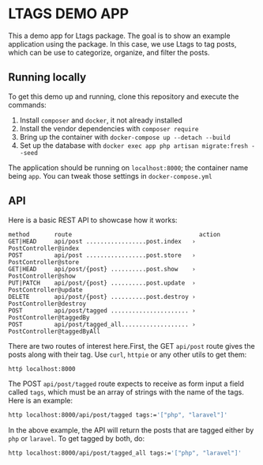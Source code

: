 # LTAGS DEMO APP

This a demo app for Ltags package. The goal is to show an example application
using the package. In this case, we use Ltags to tag posts, which can be use
to categorize, organize, and filter the posts.

## Running locally 

To get this demo up and running, clone this repository and execute the commands:

1. Install `composer` and `docker`, it not already installed
2. Install the vendor dependencies with `composer require`
3. Bring up the container with `docker-compose up --detach --build`
4. Set up the database with `docker exec app php artisan migrate:fresh --seed`

The application should be running on `localhost:8000`; the container name
being `app`. You can tweak those settings in `docker-compose.yml`

## API

Here is a basic REST API to showcase how it works:

```
method       route                                    action
GET|HEAD     api/post .................post.index   › PostController@index
POST         api/post .................post.store   › PostController@store
GET|HEAD     api/post/{post} ..........post.show    › PostController@show
PUT|PATCH    api/post/{post} ..........post.update  › PostController@update
DELETE       api/post/{post} ..........post.destroy › PostController@destroy
POST         api/post/tagged ...................... › PostController@taggedBy
POST         api/post/tagged_all................... › PostController@taggedByAll
```

There are two routes of interest here.First, the GET `api/post` route gives the
posts along with their tag. Use `curl`, `httpie` or any other utils to get them:

```bash
httṕ localhost:8000
```

The POST `api/post/tagged` route expects to receive as
form input a field called `tags`, which must be an array of strings with the
name of the tags. Here is an example:

```bash
http localhost:8000/api/post/tagged tags:='["php", "laravel"]'
```

In the above example, the API will return the posts that are tagged either by
`php` or `laravel`. To get tagged by both, do:

```bash
http localhost:8000/api/post/tagged_all tags:='["php", "laravel"]'
```
